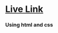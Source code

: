 # <a href="https://mohammad-moklesur-rahman.github.io/Programming-Hero_Portfolio-Project-Practice/">Live Link</a>

### Using html and css
